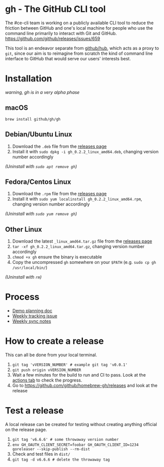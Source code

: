 # gh - The GitHub CLI tool

The #ce-cli team is working on a publicly available CLI tool to reduce the friction between GitHub and one's local machine for people who use the command line primarily to interact with Git and GitHub. https://github.com/github/releases/issues/659

This tool is an endeavor separate from [github/hub](https://github.com/github/hub), which acts as a proxy to `git`, since our aim is to reimagine from scratch the kind of command line interface to GitHub that would serve our users' interests best.

# Installation

_warning, gh is in a very alpha phase_

## macOS

`brew install github/gh/gh`

## Debian/Ubuntu Linux

1. Download the `.deb` file from the [releases page](https://github.com/github/gh-cli/releases/latest)
2. Install it with `sudo dpkg -i gh_0.2.2_linux_amd64.deb`, changing version number accordingly

_(Uninstall with `sudo apt remove gh`)_

## Fedora/Centos Linux

1. Download the `.rpm` file from the [releases page](https://github.com/github/gh-cli/releases/latest)
2. Install it with `sudo yum localinstall gh_0.2.2_linux_amd64.rpm`, changing version number accordingly

_(Uninstall with `sudo yum remove gh`)_

## Other Linux

1. Download the latest `_linux_amd64.tar.gz` file from the [releases page](https://github.com/github/gh-cli/releases)
2. `tar -xf gh_0.2.2_linux_amd64.tar.gz`, changing version number accordingly
3. `chmod +x gh` ensure the binary is executable
4. Copy the uncompressed `gh` somewhere on your `$PATH` (e.g. `sudo cp gh /usr/local/bin/`)

_(Uninstall with `rm`)_

# Process

- [Demo planning doc](https://docs.google.com/document/d/18ym-_xjFTSXe0-xzgaBn13Su7MEhWfLE5qSNPJV4M0A/edit)
- [Weekly tracking issue](https://github.com/github/gh-cli/labels/tracking%20issue)
- [Weekly sync notes](https://docs.google.com/document/d/1eUo9nIzXbC1DG26Y3dk9hOceLua2yFlwlvFPZ82MwHg/edit)

# How to create a release

This can all be done from your local terminal.

1. `git tag 'vVERSION_NUMBER' # example git tag 'v0.0.1'`
2. `git push origin vVERSION_NUMBER`
3. Wait a few minutes for the build to run and CI to pass. Look at the [actions tab](https://github.com/github/gh-cli/actions) to check the progress.
4. Go to <https://github.com/github/homebrew-gh/releases> and look at the release

# Test a release

A local release can be created for testing without creating anything official on the release page.

1. `git tag 'v6.6.6' # some throwaway version number`
2. `env GH_OAUTH_CLIENT_SECRET=foobar GH_OAUTH_CLIENT_ID=1234 goreleaser --skip-publish --rm-dist`
3. Check and test files in `dist/`
4. `git tag -d v6.6.6 # delete the throwaway tag`
